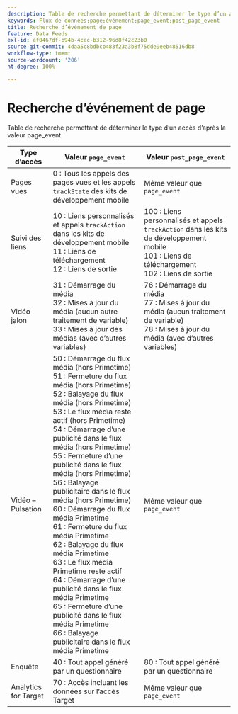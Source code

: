 ```yaml
---
description: Table de recherche permettant de déterminer le type d’un accès d’après la valeur page_event.
keywords: Flux de données;page;événement;page_event;post_page_event
title: Recherche d’événement de page
feature: Data Feeds
exl-id: ef0467df-b94b-4cec-b312-96d8f42c23b0
source-git-commit: 4daa5c8bdbcb483f23a3b8f75dde9eeb48516db8
workflow-type: tm+mt
source-wordcount: '206'
ht-degree: 100%

---
```


# Recherche d’événement de page

Table de recherche permettant de déterminer le type d’un accès d’après la valeur page_event.

| Type d’accès | Valeur `page_event` | Valeur `post_page_event` |
| --- | --- | --- |
| Pages vues | 0 : Tous les appels des pages vues et les appels `trackState` des kits de développement mobile | Même valeur que `page_event` |
| Suivi des liens | 10 : Liens personnalisés et appels `trackAction` dans les kits de développement mobile<br>11 : Liens de téléchargement<br>12 : Liens de sortie | 100 : Liens personnalisés et appels `trackAction` dans les kits de développement mobile<br>101 : Liens de téléchargement<br>102 : Liens de sortie |
| Vidéo jalon | 31 : Démarrage du média<br>32 : Mises à jour du média (aucun autre traitement de variable)<br>33 : Mises à jour des médias (avec d’autres variables) | 76 : Démarrage du média<br>77 : Mises à jour du média (aucun traitement de variable)<br>78 : Mises à jour du média (avec d’autres variables) |
| Vidéo – Pulsation | 50 : Démarrage du flux média (hors Primetime)<br>51 : Fermeture du flux média (hors Primetime)<br>52 : Balayage du flux média (hors Primetime)<br>53 : Le flux média reste actif (hors Primetime)<br>54 : Démarrage d’une publicité dans le flux média (hors Primetime)<br>55 : Fermeture d’une publicité dans le flux média (hors Primetime)<br>56 : Balayage publicitaire dans le flux média (hors Primetime)<br>60 : Démarrage du flux média Primetime<br>61 : Fermeture du flux média Primetime<br>62 : Balayage du flux média Primetime<br>63 : Le flux média Primetime reste actif<br>64 : Démarrage d’une publicité dans le flux média Primetime<br>65 : Fermeture d’une publicité dans le flux média Primetime<br>66 : Balayage publicitaire dans le flux média Primetime | Même valeur que `page_event` |
| Enquête | 40 : Tout appel généré par un questionnaire | 80 : Tout appel généré par un questionnaire |
| Analytics for Target | 70 : Accès incluant les données sur l’accès Target | Même valeur que `page_event` |
